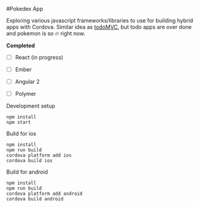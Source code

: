 #Pokedex App

Exploring various javascript frameworks/libraries to use for building hybrid apps
with Cordova. Similar idea as [todoMVC](https://github.com/tastejs/todomvc), but
todo apps are over done and pokemon is so :fire: right now.


**Completed**
- [ ] React (in progress)
- [ ] Ember
- [ ] Angular 2
- [ ] Polymer


Development setup
```
npm install
npm start
```

Build for ios
```
npm install
npm run build
cordova platform add ios
cordova build ios
```

Build for android
```
npm install
npm run build
cordova platform add android
cordova build android
```
